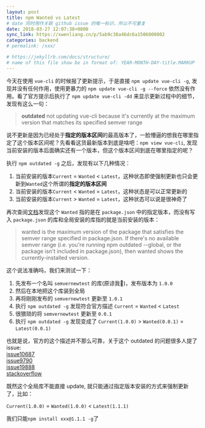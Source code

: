 ```yaml
---
layout: post
title: npm Wanted vs Latest
# date 同时用作关联 github issue 的唯一标识，所以不可重复
date: 2018-03-27 12:07:38+0800
sync_link: https://xwenliang.cn/p/5ab9c38a46dc6a1506000002
categories: backend
# permalink: /xxx/

# https://jekyllrb.com/docs/structure/
# name of this file show be in format of: YEAR-MONTH-DAY-title.MARKUP
---
```



今天在使用 `vue-cli` 的时候报了更新提示，于是直接 `npm update vue-cli -g`, 发现并没有任何作用，使用更暴力的 `npm update vue-cli -g --force` 依然没有作用。看了官方提示后执行了 `npm update vue-cli -dd` 来显示更新过程中的细节，发现有这么一句：  

> **outdated** not updating vue-cli because it's currently at the maximum version that matches its specified semver range  

说不更新是因为已经处于**指定的版本区间**的最高版本了，一脸懵逼的想我在哪里指定了这个版本区间呢？先看看这货最新版本到底是啥吧：`npm view vue-cli`, 发现当前安装的版本后面确实还有一个版本，但这个版本区间到底在哪里指定的呢？  

执行 `npm outdated -g` 之后，发现有以下几种情况：  
1. 当前安装的版本`Current` = `Wanted` < `Latest`，这种状态即使强制更新也只会更新到`Wanted`这个所谓的**指定的版本区间**  
2. 当前安装的版本`Current` < `Wanted` = `Latest`，这种状态是可以正常更新的  
3. 当前安装的版本`Current` > `Wanted` = `Latest`，这种状态可以说是很神奇了  

再次查阅[文档](https://docs.npmjs.com/cli/outdated)发现这个 `Wanted` 指的是在 `package.json` 中的指定版本，而没有写入 `package.json` 的库和全局安装的库指的就是当前安装的版本：  

> wanted is the maximum version of the package that satisfies the semver range specified in package.json. If there's no available semver range (i.e. you're running npm outdated --global, or the package isn't included in package.json), then wanted shows the currently-installed version.  

这个说法准确吗，我们来测试一下：  
1. 先发布一个名叫 `semvernewtest` 的库(原谅我🤣)，发布版本为 `1.0.0`  
2. 然后在本地把这个库装到全局
3. 再将刚刚发布的 `semvernewtest` 更新至 `1.0.1`  
4. 执行 `npm outdated -g` 发现符合官方描述 `Current` = `Wanted` < `Latest`  
5. 很猥琐的将 `semvernewtest` 更新至 `0.0.1`  
6. 执行 `npm outdated -g` 发现变成了 `Current(1.0.0)` > `Wanted(0.0.1)` = `Latest(0.0.1)`  

也就是说，官方的这个描述并不那么可靠，关于这个 outdated 的问题很多人提了 issue:  
[issue10687](https://github.com/npm/npm/issues/10687)  
[issue9790](https://github.com/npm/npm/issues/9790)  
[issue19888](https://github.com/npm/npm/issues/19888)  
[stackoverflow](https://stackoverflow.com/questions/32689865/npm-wanted-vs-latest#)  

既然这个全局库不能直接 update, 就只能通过指定版本安装的方式来强制更新了，比如：  

`Current(1.0.0)` = `Wanted(1.0.0)` < `Latest(1.1.1)`  

我们只能`npm install xxx@1.1.1 -g`了  

